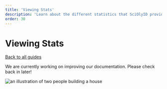 ```yaml
---
title: 'Viewing Stats'
description: 'Learn about the different statistics that SciOlyID provides.'
order: 30
---
```


<script context="module">
	export const prerender = true;
</script>

# Viewing Stats

[Back to all guides](/guides/)

We are currently working on improving our documentation. Please check back in later!

![an illustration of two people building a house](/illustrations/construction.svg)
